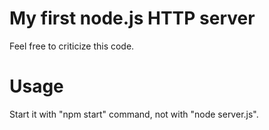 # My first node.js HTTP server

Feel free to criticize this code.

# Usage

Start it with "npm start" command, not with "node server.js".
